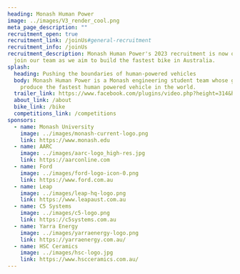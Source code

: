 ```yaml
---
heading: Monash Human Power
image: ../images/V3_render_cool.png
meta_page_description: ""
recruitment_open: true
recruitment_link: /joinUs#general-recruitment
recruitment_info: /joinUs
recruitment_description: Monash Human Power's 2023 recruitment is now open! Come
  join our team as we aim to build the fastest bike in Australia.
splash:
  heading: Pushing the boundaries of human-powered vehicles
  body: Monash Human Power is a Monash engineering student team whose goal is to
    produce the fastest human powered vehicle in the world.
  trailer_link: https://www.facebook.com/plugins/video.php?height=314&href=https%3A%2F%2Fwww.facebook.com%2FMonashHumanPower%2Fvideos%2F514883570018670%2F&show_text=false&width=560&t=0
  about_link: /about
  bike_link: /bike
  competitions_link: /competitions
sponsors:
  - name: Monash University
    image: ../images/monash-current-logo.png
    link: https://www.monash.edu
  - name: AARC
    image: ../images/aarc-logo_high-res.jpg
    link: https://aarconline.com
  - name: Ford
    image: ../images/ford-logo-icon-0.png
    link: https://www.ford.com.au
  - name: Leap
    image: ../images/leap-hq-logo.png
    link: https://www.leapaust.com.au
  - name: C5 Systems
    image: ../images/c5-logo.png
    link: https://c5systems.com.au
  - name: Yarra Energy
    image: ../images/yarraenergy-logo.png
    link: https://yarraenergy.com.au/
  - name: HSC Ceramics
    image: ../images/hsc-logo.jpg
    link: https://www.hscceramics.com.au/
---
```

